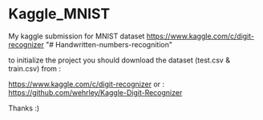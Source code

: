 # Kaggle_MNIST
My kaggle submission for MNIST dataset
https://www.kaggle.com/c/digit-recognizer
"# Handwritten-numbers-recognition" 

to initialize the project you should download the dataset (test.csv & train.csv) from :

https://www.kaggle.com/c/digit-recognizer
or : https://github.com/wehrley/Kaggle-Digit-Recognizer

Thanks :)

